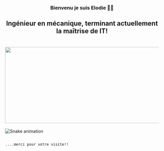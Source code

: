 <h3 align="center">
Bienvenu  je suis Elodie 🙋‍♀️
</h3>


<h2 align="center">
Ingénieur en mécanique, terminant actuellement la maîtrise de IT!
</h2> 


<div>
  
<h1 align="center">   
  <img alingn="center" height="250" width="600" src="https://user-images.githubusercontent.com/96539904/154982562-e9ec1d05-1d06-4b5e-be27-35a622cb737f.png" />
</h1>

</div>



  


<div>
  

![Snake animation](https://github.com/elodiesilva/elodiesilva/blob/output/github-contribution-grid-snake.svg)
  
                                                                                                    ....merci pour votre visite!!

</div>

